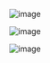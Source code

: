 ![image](https://user-images.githubusercontent.com/36189996/113405413-191d3500-93aa-11eb-9519-bfef81019263.png)

![image](https://user-images.githubusercontent.com/36189996/113405448-29cdab00-93aa-11eb-960a-0d10ce45b127.png)

![image](https://user-images.githubusercontent.com/36189996/113405772-a52f5c80-93aa-11eb-97ca-d8d5b9d5c125.png)
